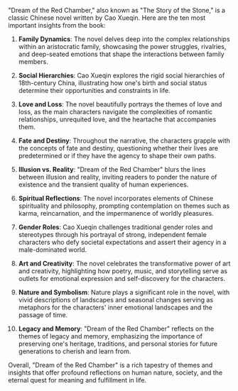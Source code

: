 "Dream of the Red Chamber," also known as "The Story of the Stone," is a classic Chinese novel written by Cao Xueqin. Here are the ten most important insights from the book:

1. **Family Dynamics**: The novel delves deep into the complex relationships within an aristocratic family, showcasing the power struggles, rivalries, and deep-seated emotions that shape the interactions between family members.

2. **Social Hierarchies**: Cao Xueqin explores the rigid social hierarchies of 18th-century China, illustrating how one's birth and social status determine their opportunities and constraints in life.

3. **Love and Loss**: The novel beautifully portrays the themes of love and loss, as the main characters navigate the complexities of romantic relationships, unrequited love, and the heartache that accompanies them.

4. **Fate and Destiny**: Throughout the narrative, the characters grapple with the concepts of fate and destiny, questioning whether their lives are predetermined or if they have the agency to shape their own paths.

5. **Illusion vs. Reality**: "Dream of the Red Chamber" blurs the lines between illusion and reality, inviting readers to ponder the nature of existence and the transient quality of human experiences.

6. **Spiritual Reflections**: The novel incorporates elements of Chinese spirituality and philosophy, prompting contemplation on themes such as karma, reincarnation, and the impermanence of worldly pleasures.

7. **Gender Roles**: Cao Xueqin challenges traditional gender roles and stereotypes through his portrayal of strong, independent female characters who defy societal expectations and assert their agency in a male-dominated world.

8. **Art and Creativity**: The novel celebrates the transformative power of art and creativity, highlighting how poetry, music, and storytelling serve as outlets for emotional expression and self-discovery for the characters.

9. **Nature and Symbolism**: Nature plays a significant role in the novel, with vivid descriptions of landscapes and seasonal changes serving as metaphors for the characters' inner emotional landscapes and the passage of time.

10. **Legacy and Memory**: "Dream of the Red Chamber" reflects on the themes of legacy and memory, emphasizing the importance of preserving one's heritage, traditions, and personal stories for future generations to cherish and learn from.

Overall, "Dream of the Red Chamber" is a rich tapestry of themes and insights that offer profound reflections on human nature, society, and the eternal quest for meaning and fulfillment in life.